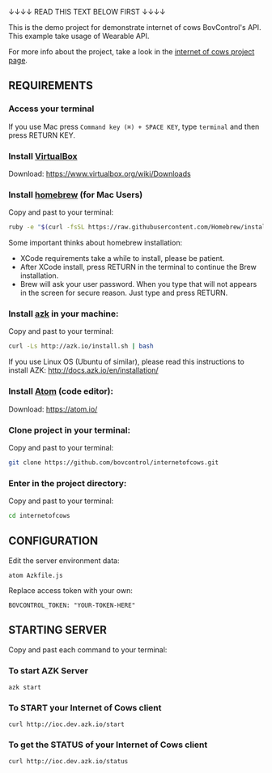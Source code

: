 ↓↓↓↓ READ THIS TEXT BELOW FIRST    ↓↓↓↓

This is the demo project for demonstrate internet of cows BovControl's API. This example take usage of Wearable API.

For more info about the project, take a look in the [internet of cows project page](http://internetofcows.org).


## REQUIREMENTS
### Access your terminal
If you use Mac press ``Command key (⌘) + SPACE KEY``, type ``terminal`` and then press RETURN KEY.

### Install [VirtualBox](https://www.virtualbox.org)
Download: https://www.virtualbox.org/wiki/Downloads

### Install [homebrew](http://brew.sh) (for Mac Users)
Copy and past to your terminal:

```bash
ruby -e "$(curl -fsSL https://raw.githubusercontent.com/Homebrew/install/master/install)"
```

Some important thinks about homebrew installation:

- XCode requirements take a while to install, please be patient.
- After XCode install, press RETURN in the terminal to continue the Brew installation.
- Brew will ask your user password. When you type that will not appears in the screen for secure reason. Just type and press RETURN.

### Install [azk](http://docs.azk.io/en/installation/) in your machine:
Copy and past to your terminal:

```bash
curl -Ls http://azk.io/install.sh | bash
```

If you use Linux OS (Ubuntu of similar), please read this instructions to install AZK: http://docs.azk.io/en/installation/

### Install [Atom](https://atom.io/) (code editor):
Download: https://atom.io/

### Clone project in your terminal:
Copy and past to your terminal:

```bash
git clone https://github.com/bovcontrol/internetofcows.git
```

### Enter in the project directory:
Copy and past to your terminal:

```bash
cd internetofcows
```

## CONFIGURATION

Edit the server environment data:
```shell
atom Azkfile.js
```

Replace access token with your own:

```
BOVCONTROL_TOKEN: "YOUR-TOKEN-HERE"
```

## STARTING SERVER

Copy and past each command to your terminal:

### To start AZK Server
```shell
azk start
```

### To START your Internet of Cows client
```shell
curl http://ioc.dev.azk.io/start
```

### To get the STATUS of your Internet of Cows client
```shell
curl http://ioc.dev.azk.io/status
```
